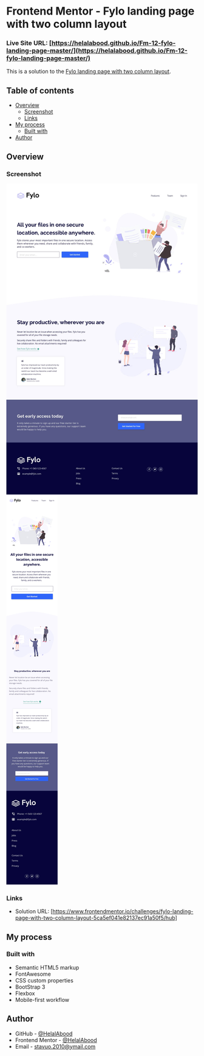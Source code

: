# Frontend Mentor - Fylo landing page with two column layout

### Live Site URL: [https://helalabood.github.io/Fm-12-fylo-landing-page-master/](https://helalabood.github.io/Fm-12-fylo-landing-page-master/)




This is a solution to the [Fylo landing page with two column layout](https://www.frontendmentor.io/challenges/fylo-landing-page-with-two-column-layout-5ca5ef041e82137ec91a50f5/hub).

## Table of contents

- [Overview](#overview)
  - [Screenshot](#screenshot)
  - [Links](#links)
- [My process](#my-process)
  - [Built with](#built-with)
- [Author](#author)

## Overview

### Screenshot

![Desktop](./screenshot.jpg)
![Mobile](./mobile-design.jpg)


### Links

- Solution URL: [https://www.frontendmentor.io/challenges/fylo-landing-page-with-two-column-layout-5ca5ef041e82137ec91a50f5/hub]


## My process

### Built with

- Semantic HTML5 markup
- FontAwesome
- CSS custom properties
- BootStrap 3
- Flexbox
- Mobile-first workflow

## Author

- GitHub - [@HelalAbood](https://github.com/HelalAbood)
- Frontend Mentor - [@HelalAbood](https://www.frontendmentor.io/profile/HelalAbood)
- Email - stavuo.2010@ymail.com

